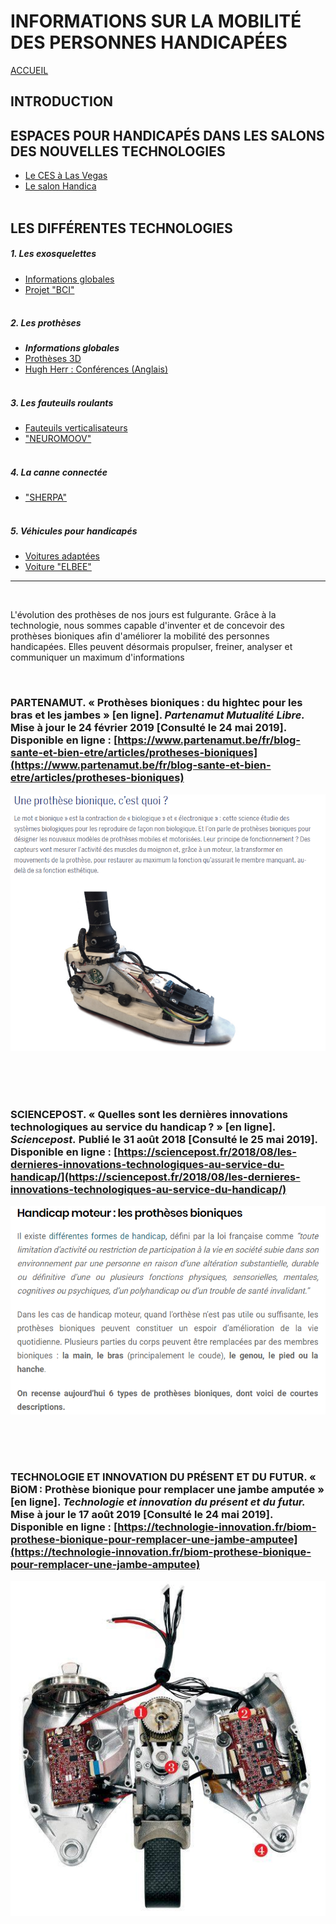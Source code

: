 # INFORMATIONS SUR LA MOBILITÉ DES PERSONNES HANDICAPÉES  
[ACCUEIL](index.md)
## INTRODUCTION  

## ESPACES POUR HANDICAPÉS DANS LES SALONS DES NOUVELLES TECHNOLOGIES 
* [Le CES à Las Vegas](ces.md)
* [Le salon Handica](handica.md)
<br/> <br/>
## LES DIFFÉRENTES TECHNOLOGIES
##### 1. Les exosquelettes 
- [Informations globales](exoprésent.md)
- [Projet "BCI"](BCI.md)
<br/><br/>
##### 2. Les prothèses
- **_Informations globales_**
- [Prothèses 3D](Prothèse3D.md)
- [Hugh Herr : Conférences (Anglais)](Hughvidéo.md)
<br/><br/>
##### 3. Les fauteuils roulants
- [Fauteuils verticalisateurs](FauteuilVertical.md)
- ["NEUROMOOV"](Neuromoov.md)
<br/><br/>
##### 4. La canne connectée
- ["SHERPA"](Canneconnectée.md)
<br/><br/>
##### 5. Véhicules pour handicapés
- [Voitures adaptées](Voitureadaptée.md)
- [Voiture "ELBEE"](Elbee.md)

----------------------------------------------------------
<br/>

L'évolution des prothèses de nos jours est fulgurante. Grâce à la technologie, nous sommes capable d'inventer et de concevoir des prothèses bioniques afin d'améliorer la mobilité des personnes handicapées. Elles peuvent désormais propulser, freiner, analyser et communiquer un maximum d'informations

<br/>

### PARTENAMUT. « Prothèses bioniques : du hightec pour les bras et les jambes » [en ligne]. _Partenamut Mutualité Libre._ Mise à jour le 24 février 2019 [Consulté le 24 mai 2019]. Disponible en ligne : [https://www.partenamut.be/fr/blog-sante-et-bien-etre/articles/protheses-bioniques](https://www.partenamut.be/fr/blog-sante-et-bien-etre/articles/protheses-bioniques)
![Prothèse2.PNG](images/Prothèse2.PNG "Prothèse bionique")

<br/><br/><br/>

### SCIENCEPOST. « Quelles sont les dernières innovations technologiques au service du handicap ? » [en ligne]. _Sciencepost._ Publié le 31 août 2018 [Consulté le 25 mai 2019]. Disponible en ligne : [https://sciencepost.fr/2018/08/les-dernieres-innovations-technologiques-au-service-du-handicap/](https://sciencepost.fr/2018/08/les-dernieres-innovations-technologiques-au-service-du-handicap/)
![Prothèse1.PNG](images/Prothèse1.PNG "Aides à l'handicap")

<br/><br/><br/>

### TECHNOLOGIE ET INNOVATION DU PRÉSENT ET DU FUTUR. « BiOM : Prothèse bionique pour remplacer une jambe amputée » [en ligne]. _Technologie et innovation du présent et du futur._ Mise à jour le 17 août 2019 [Consulté le 24 mai 2019]. Disponible en ligne : [https://technologie-innovation.fr/biom-prothese-bionique-pour-remplacer-une-jambe-amputee](https://technologie-innovation.fr/biom-prothese-bionique-pour-remplacer-une-jambe-amputee)
![Prothèse3.PNG](images/Prothèse3.PNG "Prothèse bionique")
